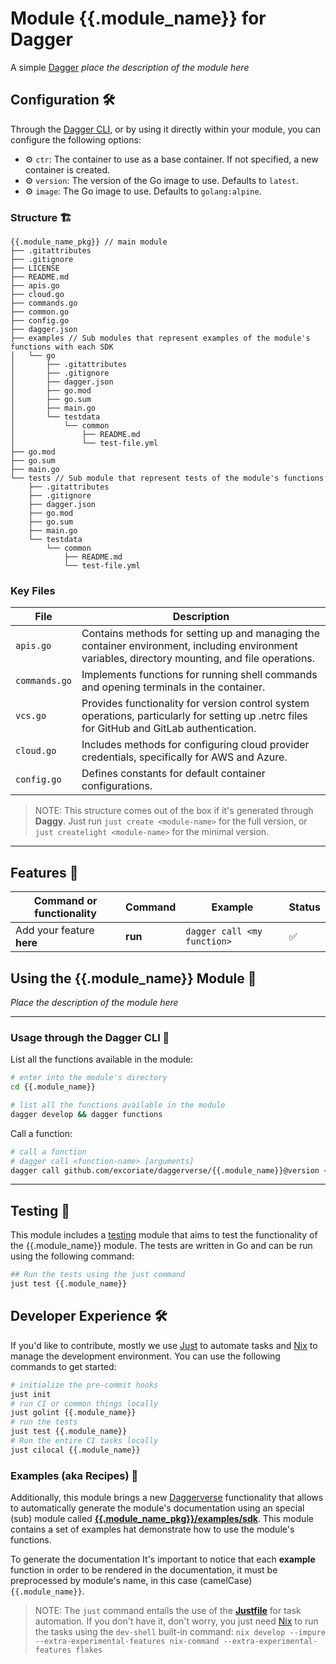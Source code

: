# Module {{.module_name}} for Dagger

A simple [Dagger](https://dagger.io) _place the description of the module here_

## Configuration 🛠️

Through the [Dagger CLI](https://docs.dagger.io/cli/465058/install), or by using it directly within your module, you can configure the following options:

- ⚙️ `ctr`: The container to use as a base container. If not specified, a new container is created.
- ⚙️ `version`: The version of the Go image to use. Defaults to `latest`.
- ⚙️ `image`: The Go image to use. Defaults to `golang:alpine`.

### Structure 🏗️

```text
{{.module_name_pkg}} // main module
├── .gitattributes
├── .gitignore
├── LICENSE
├── README.md
├── apis.go
├── cloud.go
├── commands.go
├── common.go
├── config.go
├── dagger.json
├── examples // Sub modules that represent examples of the module's functions with each SDK
│   └── go
│       ├── .gitattributes
│       ├── .gitignore
│       ├── dagger.json
│       ├── go.mod
│       ├── go.sum
│       ├── main.go
│       └── testdata
│           └── common
│               ├── README.md
│               └── test-file.yml
├── go.mod
├── go.sum
├── main.go
└── tests // Sub module that represent tests of the module's functions
    ├── .gitattributes
    ├── .gitignore
    ├── dagger.json
    ├── go.mod
    ├── go.sum
    ├── main.go
    └── testdata
        └── common
            ├── README.md
            └── test-file.yml

```

### Key Files

| File          | Description                                                                                                                                       |
| ------------- | ------------------------------------------------------------------------------------------------------------------------------------------------- |
| `apis.go`     | Contains methods for setting up and managing the container environment, including environment variables, directory mounting, and file operations. |
| `commands.go` | Implements functions for running shell commands and opening terminals in the container.                                                           |
| `vcs.go`      | Provides functionality for version control system operations, particularly for setting up .netrc files for GitHub and GitLab authentication.      |
| `cloud.go`    | Includes methods for configuring cloud provider credentials, specifically for AWS and Azure.                                                      |
| `config.go`   | Defines constants for default container configurations.                                                                                           |

> NOTE: This structure comes out of the box if it's generated through **Daggy**. Just run `just create <module-name>` for the full version, or `just createlight <module-name>` for the minimal version.

---

## Features 🎨

| Command or functionality  | Command | Example                     | Status |
| ------------------------- | ------- | --------------------------- | ------ |
| Add your feature **here** | **run** | `dagger call <my function>` | ✅     |

## Using the {{.module_name}} Module 🚀

_Place the description of the module here_

---

### Usage through the Dagger CLI 🚀

List all the functions available in the module:

```bash
# enter into the module's directory
cd {{.module_name}}

# list all the functions available in the module
dagger develop && dagger functions
```

Call a function:

```bash
# call a function
# dagger call <function-name> [arguments]
dagger call github.com/excoriate/daggerverse/{{.module_name}}@version <function-name> [arguments]
```

---

## Testing 🧪

This module includes a [testing]({{.module_name_pkg}}/tests) module that aims to test the functionality of the {{.module_name}} module. The tests are written in Go and can be run using the following command:

```bash
## Run the tests using the just command
just test {{.module_name}}
```

## Developer Experience 🛠️

If you'd like to contribute, mostly we use [Just](https://just.systems) to automate tasks and [Nix](https://nixos.org) to manage the development environment. You can use the following commands to get started:

```bash
# initialize the pre-commit hooks
just init
# run CI or common things locally
just golint {{.module_name}}
# run the tests
just test {{.module_name}}
# Run the entire CI tasks locally
just cilocal {{.module_name}}
```

### Examples (aka Recipes) 🍲

Additionally, this module brings a new [Daggerverse](https://daggerverse.dev/) functionality that allows to automatically generate the module's documentation using an special (sub) module called [**{{.module_name_pkg}}/examples/sdk**]({{.module_name_pkg}}/examples). This module contains a set of examples hat demonstrate how to use the module's functions.

To generate the documentation
It's important to notice that each **example** function in order to be rendered in the documentation, it must be preprocessed by module's name, in this case (camelCase) `{{.module_name}}`.

>NOTE: The `just` command entails the use of the [**Justfile**](https://just.systems) for task automation. If you don't have it, don't worry, you just need [Nix](https://nixos.org) to run the tasks using the `dev-shell` built-in command: `nix develop --impure --extra-experimental-features nix-command --extra-experimental-features flakes`
